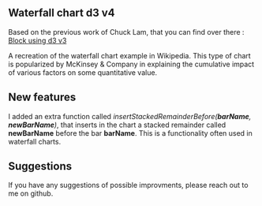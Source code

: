 ## Waterfall chart d3 v4

Based on the previous work of Chuck Lam, that you can find over there : [Block using d3 v3](http://bl.ocks.org/chucklam/f3c7b3e3709a0afd5d57)

A recreation of the waterfall chart example in Wikipedia. This type of chart is popularized by McKinsey & Company in explaining the cumulative impact of various factors on some quantitative value.

## New features

I added an extra function called *insertStackedRemainderBefore(**barName**, **newBarName**)*, that inserts in the chart a stacked remainder called **newBarName** before the bar **barName**. This is a functionality often used in waterfall charts.

## Suggestions

If you have any suggestions of possible improvments, please reach out to me on github.